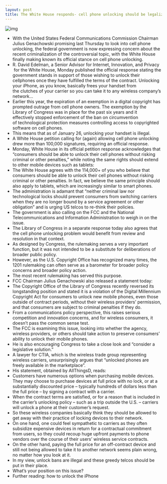 ```yaml
---
layout: post
title: The White House responds- cell phone unlocking should be legalized
---
```

![img](http://media.idownloadblog.com/wp-content/uploads/2012/08/iPhone-4S-Factory-Unlock.jpg)
* With the United States Federal Communications Commission Chairman Julius Genachowski promising last Thursday to look into cell phone unlocking, the federal government is now expressing concern about the recent criminalization of the controversial topic, with the White House finally making known its official stance on cell phone unlocking.
* R. David Edelman, a Senior Advisor for Internet, Innovation, and Privacy  for the White House, Monday published the official response stating the government stands in support of those wishing to unlock their cellphones once they have fulfilled the terms of the contract. Unlocking your iPhone, as you know, basically frees your handset from the clutches of your carrier so you can take it to any wireless company’s network…
* Earlier this year, the expiration of an exemption in a digital copyright has prompted outrage from cell phone owners. The exemption by the Library of Congress was in place for the past six years and it effectively stopped enforcement of the ban on circumvention of technological protection measures controlling access to copyrighted software on cell phones.
* This means that as of January 26, unlocking your handset is illegal.
* A White House petition calling for (again) allowing cell phone unlocking drew more than 100,000 signatures, requiring an official response.
* Monday, White House in its official petition response acknowledges that “consumers should be able to unlock their cell phones without risking criminal or other penalties,” while noting the same rights should extend to other mobile devices such as tablets:
* The White House agrees with the 114,000+ of you who believe that consumers should be able to unlock their cell phones without risking criminal or other penalties. In fact, we believe the same principle should also apply to tablets, which are increasingly similar to smart phones.
* The administration is adamant that “neither criminal law nor technological locks should prevent consumers from switching carriers when they are no longer bound by a service agreement or other obligation” and is urging US telcos to re-think their policies.
* The government is also calling on the FCC and the National Telecommunications and Information Administration to weigh in on the issue.
* The Library of Congress in a separate response today also agrees that the cell phone unlocking problem would benefit from review and resolution in that context.
* As designed by Congress, the rulemaking serves a very important function, but it was not intended to be a substitute for deliberations of broader public policy.
* However, as the U.S. Copyright Office has recognized many times, the 1201 rulemaking can often serve as a barometer for broader policy concerns and broader policy action.
* The most recent rulemaking has served this purpose.
* FCC Chairman Julius Genachowski also released a statement today:
* The Copyright Office of the Library of Congress recently reversed its longstanding position and stated it is a violation of the Digital Millennium Copyright Act for consumers to unlock new mobile phones, even those outside of contract periods, without their wireless providers’ permission, and that consumers are subject to criminal penalties if they do.
* From a communications policy perspective, this raises serious competition and innovation concerns, and for wireless consumers, it doesn’t pass the common sense test.
* The FCC is examining this issue, looking into whether the agency, wireless providers, or others should take action to preserve consumers’ ability to unlock their mobile phones.
* He is also encouraging Congress to take a close look and “consider a legislative solution.”
* A lawyer for CTIA, which is the wireless trade group representing wireless carriers, unsurprisingly argues that “unlocked phones are freely available in the marketplace”.
* His statement, obtained by AllThingsD, reads:
* Customers have numerous options when purchasing mobile devices. They may choose to purchase devices at full price with no lock, or at a substantially discounted price – typically hundreds of dollars less than the full price – by signing a contract with a carrier.
* When the contract terms are satisfied, or for a reason that is included in the carrier’s unlocking policy – such as a trip outside the U.S. – carriers will unlock a phone at their customer’s request.
* So these wireless companies basically think they should be allowed to get away with their practice of locking devices to their network.
* On one hand, one could feel sympathetic to carriers as they often subsidize expensive devices in return for a contractual commitment from users, so they could recoup huge upfront payments to phone vendors over the course of their users’ wireless service contracts.
* On the other hand, paying the full price for an off-contract device and still not being allowed to take it to another network seems plain wrong, no matter how you look at it.
* In my view, unlock bans are illegal and these greedy telcos should be put in their place.
* What’s your position on this issue?
* Further reading: how to unlock the iPhone

